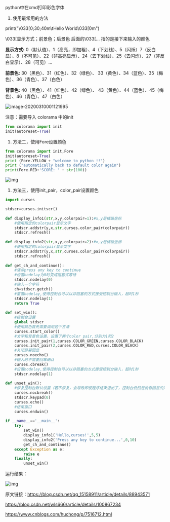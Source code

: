 python中在cmd打印彩色字体

1. 使用最常用的方法

print("\033[0;30;40m\tHello World\033[0m")

\033[显示方式；前景色；后景色  后面的\033[... 指的是接下来输入的颜色

**显示方式:** 0（默认值）、1（高亮，即加粗）、4（下划线）、5（闪烁）7（反白显）、8（不可见）、22（非高亮显示）、24（去下划线）、25（去闪烁）、27（非反白显示）、28（可见）...

**前景色:** 30（黑色）、31（红色）、32（绿色）、 33（黄色）、34（蓝色）、35（梅色）、36（青色）、37（白色）

**背景色:** 40（黑色）、41（红色）、42（绿色）、 43（黄色）、44（蓝色）、45（梅色）、46（青色）、47（白色）

![image-20200310001121995](img/python%E4%B8%AD%E5%9C%A8cmd%E6%89%93%E5%8D%B0%E5%BD%A9%E8%89%B2%E5%AD%97%E4%BD%93/python%E4%B8%AD%E5%9C%A8cmd%E6%89%93%E5%8D%B0%E5%BD%A9%E8%89%B2%E5%AD%97%E4%BD%931.png)

注意：需要导入 colorama 中的init

```python
from colorama import init 
init(autoreset=True)
```

1. 方法二，使用Fore设置颜色

```python
from colorama import init,Fore
init(autoreset=True)
print (Fore.YELLOW + "welcome to python !!")
print ("automatically back to default color again") 
print(Fore.RED+'SCORE: ' + str(100))
```

![img](img/python%E4%B8%AD%E5%9C%A8cmd%E6%89%93%E5%8D%B0%E5%BD%A9%E8%89%B2%E5%AD%97%E4%BD%93/python%E4%B8%AD%E5%9C%A8cmd%E6%89%93%E5%8D%B0%E5%BD%A9%E8%89%B2%E5%AD%97%E4%BD%932.png)

1. 方法三，使用init_pair，color_pair设置颜色

```python
import curses

stdscr=curses.initscr()
 
def display_info1(str,x,y,colorpair=1):#x,y是横纵坐标
    #使用指定的colorpair显示文字
    stdscr.addstr(y,x,str,curses.color_pair(colorpair))
    stdscr.refresh()    
    
def display_info2(str,x,y,colorpair=2):#x,y是横纵坐标
    #使用指定的colorpair显示文字
    stdscr.addstr(y,x,str,curses.color_pair(colorpair))
    stdscr.refresh()
    
def get_ch_and_continue():
    #演示press any key to continue
    #设置nodelay为0时变成阻塞式等待
    stdscr.nodelay(0)
    #输入一个字符
    ch=stdscr.getch()
    #重置nodelay,使得控制台可以以非阻塞的方式接受控制台输入，超时1秒
    stdscr.nodelay(1)
    return True
 
def set_win():
    #控制台设置
    global stdscr
    #使用颜色首先需要调用这个方法
    curses.start_color()
    #文字和背景色设置，设置了两个color pair,分别为1和2
    curses.init_pair(1,curses.COLOR_GREEN,curses.COLOR_BLACK)
    curses.init_pair(2,curses.COLOR_RED,curses.COLOR_BLACK)
    #关闭屏幕回显
    curses.noecho()
    #输入时不需要回车确认
    curses.cbreak()
    #设置nodelay,使得控制台可以以非阻塞的方式接受控制台输入，超时1秒
    stdscr.nodelay(1)
    
def unset_win():
    #恢复控制台默认设置（若不恢复，会导致即使程序结束退出了，控制台仍然是没有回显的）
    curses.nocbreak()
    stdscr.keypad(0)
    curses.echo()
    #结束窗口
    curses.endwin()
    
if __name__=='__main__':
    try:
        set_win()
        display_info1('Hello,curses!',5,5)
        display_info2('Press any key to continue...',0,10)
        get_ch_and_continue()
    except Exception as e:
        raise e
    finally:
        unset_win()
```

运行结果：

![img](img/python%E4%B8%AD%E5%9C%A8cmd%E6%89%93%E5%8D%B0%E5%BD%A9%E8%89%B2%E5%AD%97%E4%BD%93/python%E4%B8%AD%E5%9C%A8cmd%E6%89%93%E5%8D%B0%E5%BD%A9%E8%89%B2%E5%AD%97%E4%BD%933.png)

原文链接：https://blog.csdn.net/qq_15158911/article/details/88943571

https://blog.csdn.net/wls666/article/details/100867234

https://www.cnblogs.com/huchong/p/7516712.html